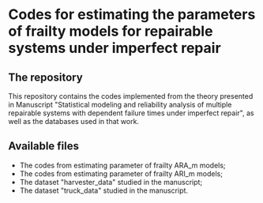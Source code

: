# Codes for estimating the parameters of frailty models for repairable systems under imperfect repair

## The repository

This repository contains the codes implemented from the theory presented in Manuscript "Statistical modeling and reliability analysis of multiple repairable systems with dependent failure times under imperfect repair", as well as the databases used in that work.

## Available files

* The codes from estimating parameter of frailty ARA_m models;
* The codes from estimating parameter of frailty ARI_m models;
* The dataset "harvester_data" studied in the manuscript;
* The dataset "truck_data" studied in the manuscript.
